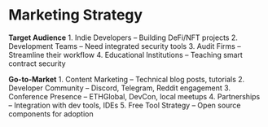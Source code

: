 # Marketing Strategy

**Target Audience**
    1. Indie Developers – Building DeFi/NFT projects
    2. Development Teams – Need integrated security tools
    3. Audit Firms – Streamline their workflow
    4. Educational Institutions – Teaching smart contract security

**Go-to-Market**
    1. Content Marketing – Technical blog posts, tutorials
    2. Developer Community – Discord, Telegram, Reddit engagement
    3. Conference Presence – ETHGlobal, DevCon, local meetups
    4. Partnerships – Integration with dev tools, IDEs
    5. Free Tool Strategy – Open source components for adoption
